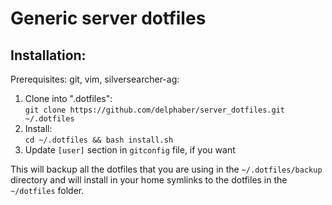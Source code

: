 Generic server dotfiles
===============================

## Installation:

Prerequisites: git, vim, silversearcher-ag:

1. Clone into ".dotfiles":  
   `git clone https://github.com/delphaber/server_dotfiles.git ~/.dotfiles`
3. Install:  
   `cd ~/.dotfiles && bash install.sh`
4. Update `[user]` section in `gitconfig` file, if you want

This will backup all the dotfiles that you are using in the `~/.dotfiles/backup`
directory and will install in your home symlinks to the dotfiles in the
`~/dotfiles` folder.
